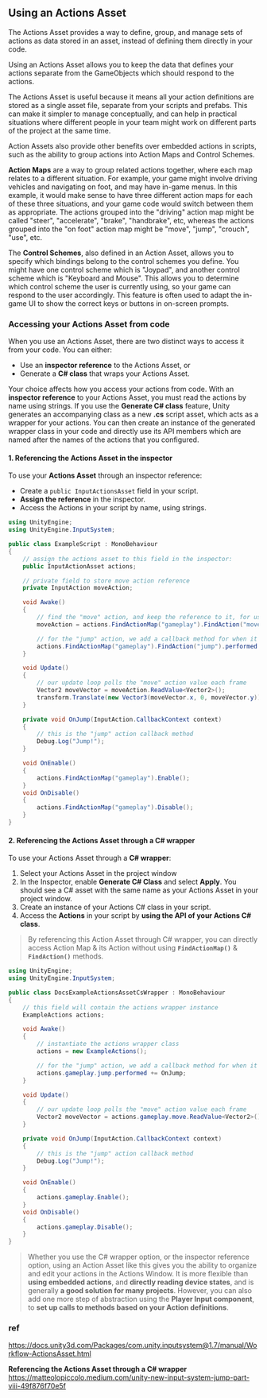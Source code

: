 ## Using an Actions Asset

The Actions Asset provides a way to define, group, and manage sets of actions as data stored in an asset, instead of defining them directly in your code.


Using an Actions Asset allows you to keep the data that defines your actions separate from the GameObjects which should respond to the actions.

The Actions Asset is useful because it means all your action definitions are stored as a single asset file, separate from your scripts and prefabs. This can make it simpler to manage conceptually, and can help in practical situations where different people in your team might work on different parts of the project at the same time.

Action Assets also provide other benefits over embedded actions in scripts, such as the ability to group actions into Action Maps and Control Schemes.


**Action Maps** are a way to group related actions together, where each map relates to a different situation. For example, your game might involve driving vehicles and navigating on foot, and may have in-game menus. In this example, it would make sense to have three different action maps for each of these three situations, and your game code would switch between them as appropriate. The actions grouped into the "driving" action map might be called "steer", "accelerate", "brake", "handbrake", etc, whereas the actions grouped into the "on foot" action map might be "move", "jump", "crouch", "use", etc.

The **Control Schemes**, also defined in an Action Asset, allows you to specify which bindings belong to the control schemes you define. You might have one control scheme which is "Joypad", and another control scheme which is "Keyboard and Mouse". This allows you to determine which control scheme the user is currently using, so your game can respond to the user accordingly. This feature is often used to adapt the in-game UI to show the correct keys or buttons in on-screen prompts.


### Accessing your Actions Asset from code

When you use an Actions Asset, there are two distinct ways to access it from your code. You can either:

-   Use an **inspector reference** to the Actions Asset, or
-   Generate a **C# class** that wraps your Actions Asset.

Your choice affects how you access your actions from code. With an **inspector reference** to your Actions Asset, you must read the actions by name using strings. If you use the **Generate C# class** feature, Unity generates an accompanying class as a new **.cs** script asset, which acts as a wrapper for your actions. You can then create an instance of the generated wrapper class in your code and directly use its API members which are named after the names of the actions that you configured.


#### 1. Referencing the Actions Asset in the inspector

To use your **Actions Asset** through an inspector reference:

- Create a `public InputActionsAsset` field in your script.
- **Assign the reference** in the inspector.
- Access the Actions in your script by name, using strings.

```cs
using UnityEngine;
using UnityEngine.InputSystem;

public class ExampleScript : MonoBehaviour
{
    // assign the actions asset to this field in the inspector:
    public InputActionAsset actions;

    // private field to store move action reference
    private InputAction moveAction;

    void Awake()
    {
        // find the "move" action, and keep the reference to it, for use in Update
        moveAction = actions.FindActionMap("gameplay").FindAction("move");

        // for the "jump" action, we add a callback method for when it is performed
        actions.FindActionMap("gameplay").FindAction("jump").performed += OnJump;
    }

    void Update()
    {
        // our update loop polls the "move" action value each frame
        Vector2 moveVector = moveAction.ReadValue<Vector2>();
        transform.Translate(new Vector3(moveVector.x, 0, moveVector.y));
    }

    private void OnJump(InputAction.CallbackContext context)
    {
        // this is the "jump" action callback method
        Debug.Log("Jump!");
    }

    void OnEnable()
    {
        actions.FindActionMap("gameplay").Enable();
    }
    void OnDisable()
    {
        actions.FindActionMap("gameplay").Disable();
    }
}
```


#### 2. Referencing the Actions Asset through a C# wrapper

To use your Actions Asset through a **C# wrapper**:

1.  Select your Actions Asset in the project window
2.  In the Inspector, enable **Generate C# Class** and select **Apply**. You should see a C# asset with the same name as your Actions Asset in your project window.
3.  Create an instance of your Actions C# class in your script.
4.  Access the **Actions** in your script by **using the API of your Actions C# class**.

> By referencing this Action Asset through C# wrapper, you can directly access Action Map & its Action without using **`FindActionMap()`** & **`FindAction()`** methods.

```cs
using UnityEngine;
using UnityEngine.InputSystem;

public class DocsExampleActionsAssetCsWrapper : MonoBehaviour
{
    // this field will contain the actions wrapper instance
    ExampleActions actions;

    void Awake()
    {
        // instantiate the actions wrapper class
        actions = new ExampleActions();

        // for the "jump" action, we add a callback method for when it is performed
        actions.gameplay.jump.performed += OnJump;
    }

    void Update()
    {
        // our update loop polls the "move" action value each frame
        Vector2 moveVector = actions.gameplay.move.ReadValue<Vector2>();
    }

    private void OnJump(InputAction.CallbackContext context)
    {
        // this is the "jump" action callback method
        Debug.Log("Jump!");
    }

    void OnEnable()
    {
        actions.gameplay.Enable();
    }
    void OnDisable()
    {
        actions.gameplay.Disable();
    }
}
```


> Whether you use the C# wrapper option, or the inspector reference option, using an Action Asset like this gives you the ability to organize and edit your actions in the Actions Window. It is more flexible than **using embedded actions**, and **directly reading device states**, and is generally **a good solution for many projects**. However, you can also add one more step of abstraction using the **Player Input component**, to **set up calls to methods based on your Action definitions**.




### ref 
https://docs.unity3d.com/Packages/com.unity.inputsystem@1.7/manual/Workflow-ActionsAsset.html

**Referencing the Actions Asset through a C# wrapper** \
https://matteolopiccolo.medium.com/unity-new-input-system-jump-part-viii-49f876f70e5f
